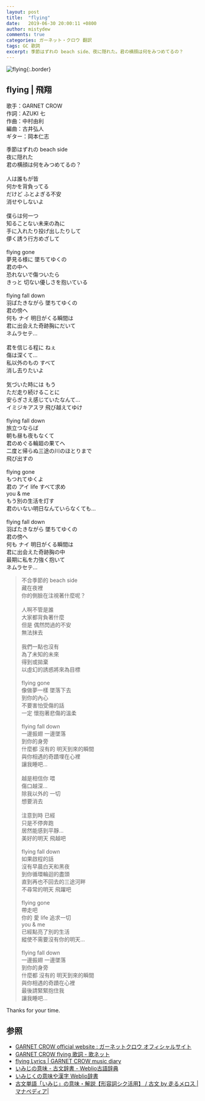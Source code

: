 ```yaml
---
layout: post
title:  "flying"
date:   2019-06-30 20:00:11 +0800
author: mistydew
comments: true
categories: ガーネット・クロウ 翻訳
tags: GC 歌詞
excerpt: 季節はずれの beach side、夜に隠れた。君の横顔は何をみつめてるの？
---
```

![flying](https://raw.githubusercontent.com/mistydew/gc2/master/cover/single/SG06_flying.jpg){:.border}

## flying | 飛翔

歌手：GARNET CROW<br>
作詞：AZUKI 七<br>
作曲：中村由利<br>
編曲：古井弘人<br>
ギター：岡本仁志

<div class="lyric-original">
<p>
季節はずれの beach side<br>
夜に隠れた<br>
君の横顔は何をみつめてるの？<br>
<br>
人は誰もが皆<br>
何かを背負ってる<br>
だけど ふとよぎる不安<br>
消せやしないよ<br>
<br>
僕らは何一つ<br>
知ることない未来の為に<br>
手に入れたり投げ出したりして<br>
儚く誘う行方めざして<br>
<br>
flying gone<br>
夢見る様に 墜ちてゆくの<br>
君の中へ<br>
恐れないで傷ついたら<br>
きっと 切ない優しさを抱いている<br>
<br>
flying fall down<br>
羽ばたきながら 墜ちてゆくの<br>
君の傍へ<br>
何も ナイ 明日がくる瞬間は<br>
君に出会えた奇跡胸にだいて<br>
ネムラセテ…<br>
<br>
君を信じる程に ねぇ<br>
傷は深くて…<br>
私以外のもの すべて<br>
消し去りたいよ<br>
<br>
気づいた時には もう<br>
ただ走り続けることに<br>
安らぎさえ感じていたなんて…<br>
イミジキアスヲ 飛び越えてゆけ<br>
<br>
flying fall down<br>
旅立つならば<br>
朝も昼も夜もなくて<br>
君のめぐる輪廻の果てへ<br>
二度と帰らぬ三途の川のほとりまで<br>
飛び出すの<br>
<br>
flying gone<br>
もつれてゆくよ<br>
君の アイ life すべて求め<br>
you & me<br>
もう別の生活を灯す<br>
君のいない明日なんていらなくても…<br>
<br>
flying fall down<br>
羽ばたきながら 墜ちてゆくの<br>
君の傍へ<br>
何も ナイ 明日がくる瞬間は<br>
君に出会えた奇跡胸の中<br>
最期に私を力強く抱いて<br>
ネムラセテ…
</p>
</div>

<div class="lyric-translation">
<blockquote>
不合季節的 beach side<br>
藏在夜裡<br>
你的側臉在注視著什麼呢？<br>
<br>
人啊不管是誰<br>
大家都背負著什麼<br>
但是 偶然閃過的不安<br>
無法抹去<br>
<br>
我們一點也沒有<br>
為了未知的未來<br>
得到或拋棄<br>
以虛幻的誘惑將來為目標<br>
<br>
flying gone<br>
像做夢一樣 墜落下去<br>
到你的內心<br>
不要害怕受傷的話<br>
一定 懷抱著悲傷的溫柔<br>
<br>
flying fall down<br>
一邊振翅 一邊墜落<br>
到你的身旁<br>
什麼都 沒有的 明天到來的瞬間<br>
與你相遇的奇蹟埋在心裡<br>
讓我睡吧...<br>
<br>
越是相信你 喂<br>
傷口越深...<br>
除我以外的 一切<br>
想要消去<br>
<br>
注意到時 已經<br>
只是不停奔跑<br>
居然能感到平靜...<br>
美好的明天 飛越吧<br>
<br>
flying fall down<br>
如果啟程的話<br>
沒有早晨白天和黑夜<br>
到你循環輪迴的盡頭<br>
直到再也不回去的三途河畔<br>
不尋常的明天 飛躍吧<br>
<br>
flying gone<br>
帶走吧<br>
你的 愛 life 追求一切<br>
you & me<br>
已經點亮了別的生活<br>
縱使不需要沒有你的明天...<br>
<br>
flying fall down<br>
一邊振翅 一邊墜落<br>
到你的身旁<br>
什麼都 沒有的 明天到來的瞬間<br>
與你相遇的奇蹟在心裡<br>
最後請緊緊抱住我<br>
讓我睡吧...
</blockquote>
</div>

Thanks for your time.

## 参照

* [GARNET CROW official website : ガーネットクロウ オフィシャルサイト](http://www.garnetcrow.com)
* [GARNET CROW flying 歌詞 - 歌ネット](https://www.uta-net.com/song/18219)
* [flying Lyrics \| GARNET CROW music diary](https://mistydew.github.io/gc/lyrics/original/flying.html)
* [いみじの意味 - 古文辞書 - Weblio古語辞典](https://kobun.weblio.jp/content/いみじ)
* [いみじくの意味や漢字 Weblio辞書](https://www.weblio.jp/content/いみじく)
* [古文単語「いみじ」の意味・解説【形容詞シク活用】 / 古文 by 走るメロス \|マナペディア\|](http://manapedia.jp/text/4000)

